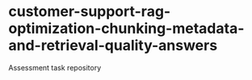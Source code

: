 # customer-support-rag-optimization-chunking-metadata-and-retrieval-quality-answers
Assessment task repository
